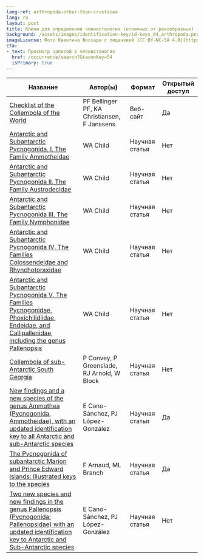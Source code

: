 ```yaml
---
lang-ref: arthropoda-other-than-crustacea
lang: ru
layout: post
title: Ключи для определения членистоногих (отличных от ракообразных)
background: /assets/images/identification-key/id-keys_04_arthropoda.png
imageLicense: Фото Квентина Жоссара с лицензией [CC BY-NC-SA 4.0](https://creativecommons.org/licenses/by-nc-sa/4.0/).
cta:
- text: Просмотр записей о членистоногих
  href: /occurrence/search?&taxonKey=54
  isPrimary: true
---
```


Название | Автор(ы) | Формат | Открытый доступ 
-- | -- | -- | -- |
[Checklist of the Collembola of the World](https://www.collembola.org/index.html) | PF Bellinger PF, KA Christiansen, F Janssens | Веб-сайт | Да  
[Antarctic and Subantarctic Pycnogonida. I. The Family Ammotheidae](https://agupubs.onlinelibrary.wiley.com/doi/abs/10.1029/AR063p0001) | WA Child | Научная статья | Нет 
[Antarctic and Subantarctic Pycnogonida II. The Family Austrodecidae](https://agupubs.onlinelibrary.wiley.com/doi/book/10.1029/AR063) | WA Child | Научная статья | Нет 
[Antarctic and Subantarctic Pycnogonida III. The Family Nymphonidae](https://agupubs.onlinelibrary.wiley.com/doi/10.1002/9781118668252.ch1) | WA Child | Научная статья | Нет 
[Antarctic and Subantarctic Pycnogonida IV. The Families Colossendeidae and Rhynchotoraxidae](https://agupubs.onlinelibrary.wiley.com/doi/10.1002/9781118668252.ch2) | WA Child | Научная статья | Нет 
[Antarctic  and Subantarctic Pycnogonida V. The Families Pycnogonidae,  Phoxichilidiidae, Endeidae, and Callipallenidae, including the genus  Pallenopsis](https://agupubs.onlinelibrary.wiley.com/doi/10.1002/9781118668252.ch3) | WA Child | Научная статья | Нет 
[Collembola of sub-Antarctic South Georgia](https://link.springer.com/article/10.1007/s003000050383) | P Convey, P Greenslade, RJ Arnold, W Block | Научная статья | Нет 
[New  findings and a new species of the genus Ammothea (Pycnogonida,  Ammotheidae), with an updated identification key to all Antarctic and  sub-Antarctic species](https://link.springer.com/article/10.1007%2Fs10152-013-0376-x) | E Cano-Sánchez, PJ López-González | Научная статья | Да  
[The Pycnogonida of subantarctic Marion and Prince Edward Islands: Illustrated keys to the species](https://nextcloud.bebif.be/s/eKddraY3L8LkoqK) | F Arnaud, ML Branch | Научная статья | Да 
[Two  new species and new findings in the genus Pallenopsis (Pycnogonida:  Pallenopsidae) with an updated identification key to Antarctic and  Sub-Antarctic species](https://www.biotaxa.org/Zootaxa/article/view/zootaxa.4585.3.7) | E Cano-Sánchez, PJ López-González | Научная статья | Нет 
